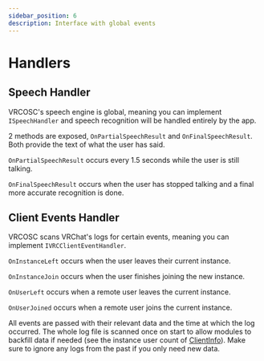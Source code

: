 ```yaml
---
sidebar_position: 6
description: Interface with global events
---
```


# Handlers

## Speech Handler
VRCOSC's speech engine is global, meaning you can implement `ISpeechHandler` and speech recognition will be handled entirely by the app.

2 methods are exposed, `OnPartialSpeechResult` and `OnFinalSpeechResult`. Both provide the text of what the user has said.

`OnPartialSpeechResult` occurs every 1.5 seconds while the user is still talking.

`OnFinalSpeechResult` occurs when the user has stopped talking and a final more accurate recognition is done.

## Client Events Handler
VRCOSC scans VRChat's logs for certain events, meaning you can implement `IVRCClientEventHandler`.

`OnInstanceLeft` occurs when the user leaves their current instance.

`OnInstanceJoin` occurs when the user finishes joining the new instance.

`OnUserLeft` occurs when a remote user leaves the current instance.

`OnUserJoined` occurs when a remote user joins the current instance.

All events are passed with their relevant data and the time at which the log occurred. The whole log file is scanned once on start to allow modules to backfill data if needed (see the instance user count of [ClientInfo](https://github.com/VolcanicArts/VRCOSC-Modules/blob/main/VRCOSC.Modules/ClientInfo/ClientInfoModule.cs#L62)). Make sure to ignore any logs from the past if you only need new data.